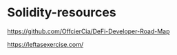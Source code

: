 # Solidity-resources

https://github.com/OffcierCia/DeFi-Developer-Road-Map

https://leftasexercise.com/
